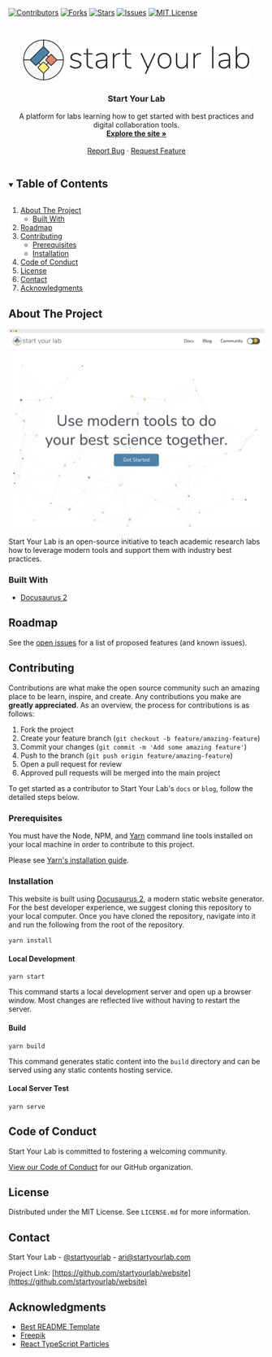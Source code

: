 <!--
*** We're using markdown "reference style" links for readability.
*** Reference links are enclosed in brackets [ ] instead of parentheses ( ).
*** TODO: See the bottom of this document for the declaration of the reference variables
*** for contributors-url, forks-url, etc. Alternative option for links:
*** https://www.markdownguide.org/basic-syntax/#reference-style-links
-->

[![Contributors][contributors-shield]][contributors-url] [![Forks][forks-shield]][forks-url] [![Stars][stars-shield]][stars-url] [![Issues][issues-shield]][issues-url] [![MIT License][license-shield]][license-url]

<!-- PROJECT LOGO -->
<br />
<p align="center">
  <a href="https://github.com/startyourlab/website">
    <img src="static/img/logo.png" alt="Logo" height="80">
  </a>

  <h3 align="center">Start Your Lab</h3>

  <p align="center">
    A platform for labs learning how to get started with best practices and digital collaboration tools.
    <br />
    <a href="https://www.startyourlab.com"><strong>Explore the site »</strong></a>
    <br />
    <br />
    <a href="https://github.com/startyourlab/website/issues">Report Bug</a>
    ·
    <a href="https://github.com/startyourlab/website/issues">Request Feature</a>
  </p>
</p>

<!-- TABLE OF CONTENTS -->
<details open="open">
  <summary><h2 style="display: inline-block">Table of Contents</h2></summary>
  <ol>
    <li>
      <a href="#about-the-project">About The Project</a>
      <ul>
        <li><a href="#built-with">Built With</a></li>
      </ul>
    </li>
    <li><a href="#roadmap">Roadmap</a></li>
    <li>
      <a href="#contributing">Contributing</a>
      <ul>
        <li><a href="#prerequisites">Prerequisites</a></li>
        <li><a href="#installation">Installation</a></li>
      </ul>
    </li>
    <li><a href="#code-of-conduct">Code of Conduct</a></li>
    <li><a href="#license">License</a></li>
    <li><a href="#contact">Contact</a></li>
    <li><a href="#acknowledgments">Acknowledgments</a></li>
  </ol>
</details>

## About The Project

[![Start Your Lab Screen Shot][product-screenshot]](https://www.startyourlab.com)

Start Your Lab is an open-source initiative to teach academic research labs how to leverage modern tools and support them with industry best practices.

### Built With

- [Docusaurus 2](https://v2.docusaurus.io/)

<!-- TODO: ROADMAP -->

## Roadmap

See the [open issues](https://github.com/startyourlab/website/issues) for a list of proposed features (and known issues).

<!-- TODO: CONTRIBUTING -->

## Contributing

Contributions are what make the open source community such an amazing place to be learn, inspire, and create. Any contributions you make are **greatly appreciated**. As an overview, the process for contributions is as follows:

1. Fork the project
2. Create your feature branch (`git checkout -b feature/amazing-feature`)
3. Commit your changes (`git commit -m 'Add some amazing feature'`)
4. Push to the branch (`git push origin feature/amazing-feature`)
5. Open a pull request for review
6. Approved pull requests will be merged into the main project

To get started as a contributor to Start Your Lab's `docs` or `blog`, follow the detailed steps below.

### Prerequisites

You must have the Node, NPM, and [Yarn](https://yarnpkg.com) command line tools installed on your local machine in order to contribute to this project.

Please see [Yarn's installation guide](https://yarnpkg.com/getting-started/install).

### Installation

This website is built using [Docusaurus 2](https://v2.docusaurus.io/), a modern static website generator. For the best developer experience, we suggest cloning this repository to your local computer. Once you have cloned the repository, navigate into it and run the following from the root of the repository.

```console
yarn install
```

#### Local Development

```console
yarn start
```

This command starts a local development server and open up a browser window. Most changes are reflected live without having to restart the server.

#### Build

```console
yarn build
```

This command generates static content into the `build` directory and can be served using any static contents hosting service.

#### Local Server Test

```console
yarn serve
```

## Code of Conduct

Start Your Lab is committed to fostering a welcoming community.

[View our Code of Conduct](https://github.com/startyourlab/.github/tree/main/CODE_OF_CONDUCT.md) for our GitHub organization.

<!-- LICENSE -->

## License

Distributed under the MIT License. See `LICENSE.md` for more information.

<!-- CONTACT -->

## Contact

Start Your Lab - [@startyourlab](https://twitter.com/startyourlab) - ari@startyourlab.com

Project Link: [https://github.com/startyourlab/website](https://github.com/startyourlab/website)

<!-- ACKNOWLEDGMENTS -->

## Acknowledgments

- [Best README Template](https://github.com/othneildrew/Best-README-Template)
- [Freepik](https://www.freepik.com/)
- [React TypeScript Particles](https://www.npmjs.com/package/react-tsparticles)

<!-- MARKDOWN LINKS & IMAGES -->
<!-- https://www.markdownguide.org/basic-syntax/#reference-style-links -->

[contributors-shield]: https://img.shields.io/github/contributors/startyourlab/website?style=for-the-badge
[contributors-url]: https://github.com/startyourlab/website/graphs/contributors
[forks-shield]: https://img.shields.io/github/forks/startyourlab/website?style=for-the-badge
[forks-url]: https://github.com/staryourlab/website/network/members
[stars-shield]: https://img.shields.io/github/stars/startyourlab/website?style=for-the-badge
[stars-url]: https://github.com/staryourlab/website/stargazers
[issues-shield]: https://img.shields.io/github/issues/startyourlab/website?style=for-the-badge
[issues-url]: https://github.com/staryourlab/website/issues
[license-shield]: https://img.shields.io/github/license/startyourlab/website?style=for-the-badge
[license-url]: https://github.com/startyourlab/website/blob/production/LICENSE.md
[product-screenshot]: static/img/product-screenshot.png
